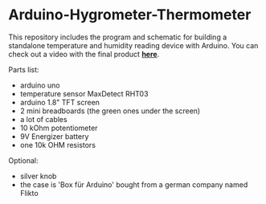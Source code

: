 # Arduino-Hygrometer-Thermometer

This repository includes the program and schematic for building a standalone temperature and humidity reading device with Arduino. You can check out a video with the final product <strong>[here](https://www.youtube.com/watch?v=i7G4gAmwFMo)</strong>.

Parts list:

- arduino uno
- temperature sensor MaxDetect RHT03
- arduino 1.8" TFT screen
- 2 mini breadboards (the green ones under the screen)
- a lot of cables
- 10 kOhm potentiometer
- 9V Energizer battery
- one 10k OHM resistors

Optional:

- silver knob
- the case is 'Box für Arduino' bought from a german company named Flikto



